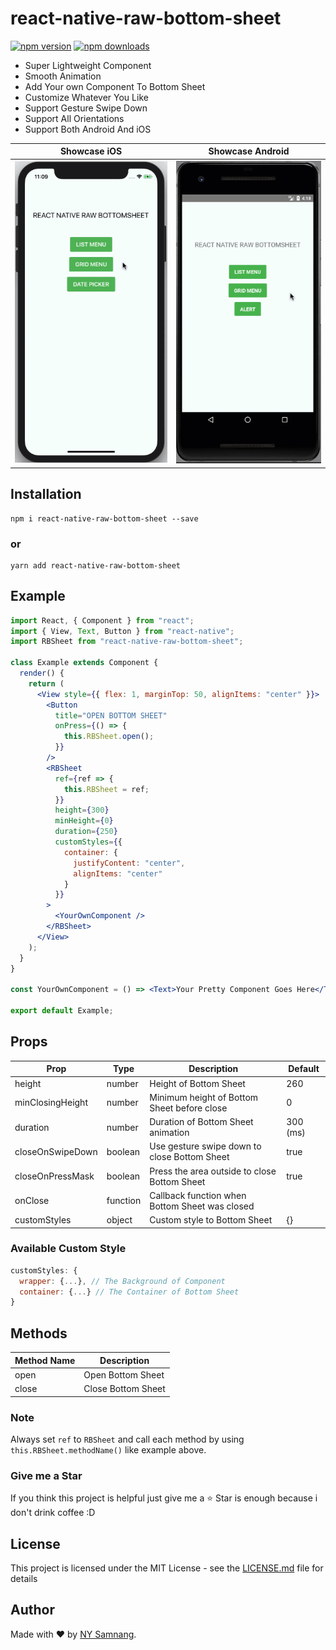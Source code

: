 # react-native-raw-bottom-sheet

[![npm version](https://badge.fury.io/js/react-native-raw-bottom-sheet.svg)](//npmjs.com/package/react-native-raw-bottom-sheet) [![npm downloads](https://img.shields.io/npm/dm/react-native-raw-bottom-sheet.svg)
](//npmjs.com/package/react-native-raw-bottom-sheet)

- Super Lightweight Component
- Smooth Animation
- Add Your own Component To Bottom Sheet
- Customize Whatever You Like
- Support Gesture Swipe Down
- Support All Orientations
- Support Both Android And iOS

|                                                      Showcase iOS                                                      |                                                    Showcase Android                                                    |
| :--------------------------------------------------------------------------------------------------------------------: | :--------------------------------------------------------------------------------------------------------------------: |
| ![](https://raw.githubusercontent.com/NYSamnang/stock-images/master/react-native-raw-bottom-sheet/RNRBS-IOS-1.1.0.gif) | ![](https://raw.githubusercontent.com/NYSamnang/stock-images/master/react-native-raw-bottom-sheet/RNRBS-AOS-1.1.0.gif) |

## Installation

```
npm i react-native-raw-bottom-sheet --save
```

### or

```
yarn add react-native-raw-bottom-sheet
```

## Example

```jsx
import React, { Component } from "react";
import { View, Text, Button } from "react-native";
import RBSheet from "react-native-raw-bottom-sheet";

class Example extends Component {
  render() {
    return (
      <View style={{ flex: 1, marginTop: 50, alignItems: "center" }}>
        <Button
          title="OPEN BOTTOM SHEET"
          onPress={() => {
            this.RBSheet.open();
          }}
        />
        <RBSheet
          ref={ref => {
            this.RBSheet = ref;
          }}
          height={300}
          minHeight={0}
          duration={250}
          customStyles={{
            container: {
              justifyContent: "center",
              alignItems: "center"
            }
          }}
        >
          <YourOwnComponent />
        </RBSheet>
      </View>
    );
  }
}

const YourOwnComponent = () => <Text>Your Pretty Component Goes Here</Text>;

export default Example;
```

## Props

| Prop             | Type     | Description                                    | Default  |
| ---------------- | -------- | ---------------------------------------------- | -------- |
| height           | number   | Height of Bottom Sheet                         | 260      |
| minClosingHeight | number   | Minimum height of Bottom Sheet before close    | 0        |
| duration         | number   | Duration of Bottom Sheet animation             | 300 (ms) |
| closeOnSwipeDown | boolean  | Use gesture swipe down to close Bottom Sheet   | true     |
| closeOnPressMask | boolean  | Press the area outside to close Bottom Sheet   | true     |
| onClose          | function | Callback function when Bottom Sheet was closed |          |
| customStyles     | object   | Custom style to Bottom Sheet                   | {}       |

### Available Custom Style

```jsx
customStyles: {
  wrapper: {...}, // The Background of Component
  container: {...} // The Container of Bottom Sheet
}
```

## Methods

| Method Name | Description        |
| ----------- | ------------------ |
| open        | Open Bottom Sheet  |
| close       | Close Bottom Sheet |

### Note

Always set `ref` to `RBSheet` and call each method by using `this.RBSheet.methodName()` like example above.

### Give me a Star

If you think this project is helpful just give me a ⭐️ Star is enough because i don't drink coffee :D

## License

This project is licensed under the MIT License - see the [LICENSE.md](https://github.com/NYSamnang/react-native-raw-bottom-sheet/blob/master/LICENSE) file for details

## Author

Made with ❤️ by [NY Samnang](https://github.com/NYSamnang).
